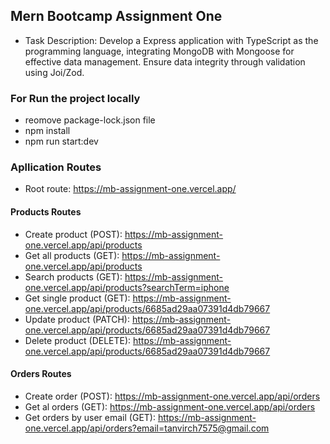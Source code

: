 ## Mern Bootcamp Assignment One

-   Task Description: Develop a Express application with TypeScript as the programming language, integrating MongoDB with Mongoose for effective data management. Ensure data integrity through validation using Joi/Zod.

### For Run the project locally

-   reomove package-lock.json file
-   npm install
-   npm run start:dev

### Apllication Routes

-   Root route: https://mb-assignment-one.vercel.app/

#### Products Routes

-   Create product (POST): https://mb-assignment-one.vercel.app/api/products
-   Get all products (GET): https://mb-assignment-one.vercel.app/api/products
-   Search products (GET): https://mb-assignment-one.vercel.app/api/products?searchTerm=iphone
-   Get single product (GET): https://mb-assignment-one.vercel.app/api/products/6685ad29aa07391d4db79667
-   Update product (PATCH): https://mb-assignment-one.vercel.app/api/products/6685ad29aa07391d4db79667
-   Delete product (DELETE): https://mb-assignment-one.vercel.app/api/products/6685ad29aa07391d4db79667

#### Orders Routes

-   Create order (POST): https://mb-assignment-one.vercel.app/api/orders
-   Get al orders (GET): https://mb-assignment-one.vercel.app/api/orders
-   Get orders by user email (GET): https://mb-assignment-one.vercel.app/api/orders?email=tanvirch7575@gmail.com
